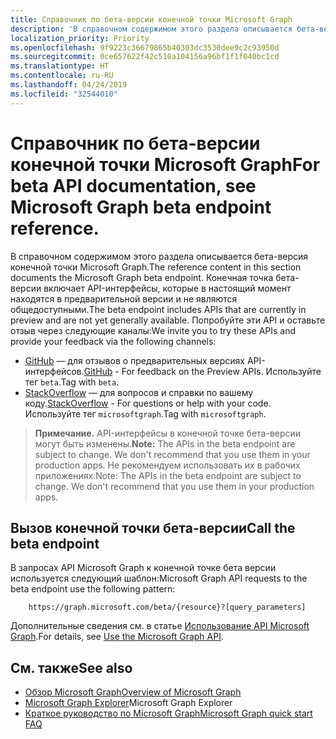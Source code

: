 ```yaml
---
title: Справочник по бета-версии конечной точки Microsoft Graph
description: 'В справочном содержимом этого раздела описывается бета-версия конечной точки Microsoft Graph. Конечная точка бета-версии включает API-интерфейсы, которые в настоящий момент находятся в предварительной версии и не являются общедоступными. Попробуйте эти API и оставьте отзыв через следующие каналы:'
localization_priority: Priority
ms.openlocfilehash: 9f9223c36679865b40303dc3530dee9c2c93950d
ms.sourcegitcommit: 0ce657622f42c510a104156a96bf1f1f040bc1cd
ms.translationtype: HT
ms.contentlocale: ru-RU
ms.lasthandoff: 04/24/2019
ms.locfileid: "32544010"
---
```

# <a name="microsoft-graph-beta-endpoint-reference"></a><span data-ttu-id="ae95f-105">Справочник по бета-версии конечной точки Microsoft Graph</span><span class="sxs-lookup"><span data-stu-id="ae95f-105">For beta API documentation, see Microsoft Graph beta endpoint reference.</span></span>

<span data-ttu-id="ae95f-106">В справочном содержимом этого раздела описывается бета-версия конечной точки Microsoft Graph.</span><span class="sxs-lookup"><span data-stu-id="ae95f-106">The reference content in this section documents the Microsoft Graph beta endpoint.</span></span> <span data-ttu-id="ae95f-107">Конечная точка бета-версии включает API-интерфейсы, которые в настоящий момент находятся в предварительной версии и не являются общедоступными.</span><span class="sxs-lookup"><span data-stu-id="ae95f-107">The beta endpoint includes APIs that are currently in preview and are not yet generally available.</span></span> <span data-ttu-id="ae95f-108">Попробуйте эти API и оставьте отзыв через следующие каналы:</span><span class="sxs-lookup"><span data-stu-id="ae95f-108">We invite you to try these APIs and provide your feedback via the following channels:</span></span>

- <span data-ttu-id="ae95f-109">[GitHub](https://github.com/OfficeDev/microsoft-graph-docs/issues) — для отзывов о предварительных версиях API-интерфейсов.</span><span class="sxs-lookup"><span data-stu-id="ae95f-109">[GitHub](https://github.com/OfficeDev/microsoft-graph-docs/issues) - For feedback on the Preview APIs.</span></span> <span data-ttu-id="ae95f-110">Используйте тег `beta`.</span><span class="sxs-lookup"><span data-stu-id="ae95f-110">Tag with `beta`.</span></span>
- <span data-ttu-id="ae95f-111">[StackOverflow](https://stackoverflow.com/questions/tagged/microsoftgraph) — для вопросов и справки по вашему коду.</span><span class="sxs-lookup"><span data-stu-id="ae95f-111">[StackOverflow](https://stackoverflow.com/questions/tagged/microsoftgraph) - For questions or help with your code.</span></span> <span data-ttu-id="ae95f-112">Используйте тег `microsoftgraph`.</span><span class="sxs-lookup"><span data-stu-id="ae95f-112">Tag with `microsoftgraph`.</span></span>

> <span data-ttu-id="ae95f-113">**Примечание.** API-интерфейсы в конечной точке бета-версии могут быть изменены.</span><span class="sxs-lookup"><span data-stu-id="ae95f-113">**Note:** The APIs in the beta endpoint are subject to change. We don't recommend that you use them in your production apps.</span></span> <span data-ttu-id="ae95f-114">Не рекомендуем использовать их в рабочих приложениях.</span><span class="sxs-lookup"><span data-stu-id="ae95f-114">Note: The APIs in the beta endpoint are subject to change. We don't recommend that you use them in your production apps.</span></span> 

## <a name="call-the-beta-endpoint"></a><span data-ttu-id="ae95f-115">Вызов конечной точки бета-версии</span><span class="sxs-lookup"><span data-stu-id="ae95f-115">Call the beta endpoint</span></span>

<span data-ttu-id="ae95f-116">В запросах API Microsoft Graph к конечной точке бета версии используется следующий шаблон:</span><span class="sxs-lookup"><span data-stu-id="ae95f-116">Microsoft Graph API requests to the beta endpoint use the following pattern:</span></span>

```
    https://graph.microsoft.com/beta/{resource}?[query_parameters]
```

<span data-ttu-id="ae95f-117">Дополнительные сведения см. в статье [Использование API Microsoft Graph](/graph/use-the-api).</span><span class="sxs-lookup"><span data-stu-id="ae95f-117">For details, see [Use the Microsoft Graph API](/graph/use-the-api).</span></span>

## <a name="see-also"></a><span data-ttu-id="ae95f-118">См. также</span><span class="sxs-lookup"><span data-stu-id="ae95f-118">See also</span></span>

- [<span data-ttu-id="ae95f-119">Обзор Microsoft Graph</span><span class="sxs-lookup"><span data-stu-id="ae95f-119">Overview of Microsoft Graph</span></span>](/graph/overview)
- <span data-ttu-id="ae95f-120">[Microsoft Graph Explorer](https://developer.microsoft.com/graph/graph-explorer)</span><span class="sxs-lookup"><span data-stu-id="ae95f-120">[](https://developer.microsoft.com/graph/graph-explorer)Microsoft Graph Explorer</span></span>
- [<span data-ttu-id="ae95f-121">Краткое руководство по Microsoft Graph</span><span class="sxs-lookup"><span data-stu-id="ae95f-121">Microsoft Graph quick start FAQ</span></span>](https://developer.microsoft.com/graph/quick-start)

